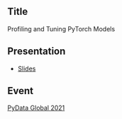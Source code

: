 ## Title

Profiling and Tuning PyTorch Models

## Presentation

* [Slides](ML/PyData/28.10.2021/slides.pdf)

## Event

[PyData Global 2021](https://pydata.org/global2021/)